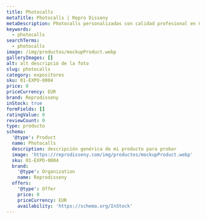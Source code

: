 ```yaml
---
title: Photocalls
metaTitle: Photocalls | Repro Disseny
metaDescription: Photocalls personalizadas con calidad profesional en Cataluña.
keywords:
  - photocalls
searchTerms:
  - photocalls
image: /img/productos/mockupProduct.webp
galleryImages: []
alt: alt descripció de la foto
slug: photocalls
category: expositores
sku: 01-EXPO-0004
price: 0
priceCurrency: EUR
brand: Reprodisseny
inStock: true
formFields: []
ratingValue: 0
reviewCount: 0
type: producto
schema:
  '@type': Product
  name: Photocalls
  description: descripción genérica de mi producto para probar
  image: 'https://reprodisseny.com/img/productos/mockupProduct.webp'
  sku: 01-EXPO-0004
  brand:
    '@type': Organization
    name: Reprodisseny
  offers:
    '@type': Offer
    price: 0
    priceCurrency: EUR
    availability: 'https://schema.org/InStock'
---
```


